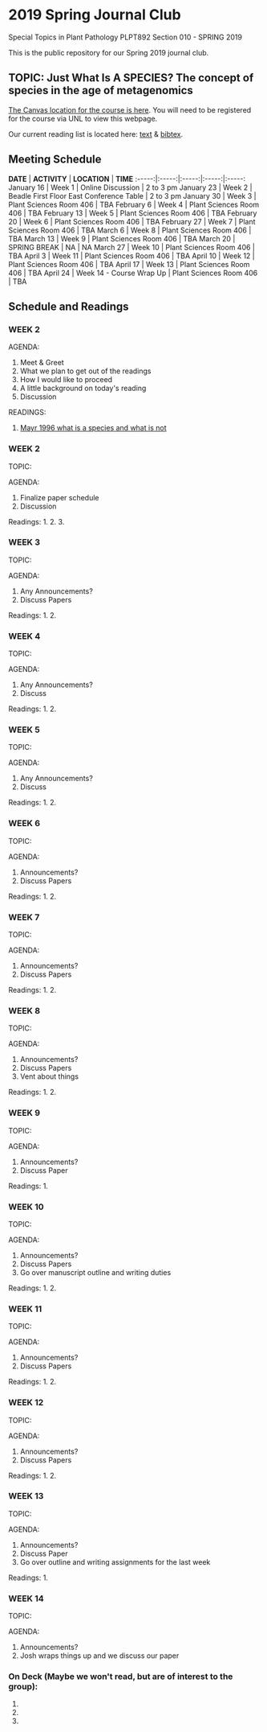 # **2019 Spring Journal Club**

Special Topics in Plant Pathology PLPT892 Section 010 - SPRING 2019

This is the public repository for our Spring 2019 journal club.

## **TOPIC: Just What Is A SPECIES? The concept of species in the age of metagenomics**

[The Canvas location for the course is here](https://canvas.unl.edu/courses/). You will need to be registered for the course via UNL to view this webpage.

Our current reading list is located here: [text](https://github.com/HerrLab/2019_Spring_Journal_Club/blob/master/citation_list.txt) & [bibtex](https://github.com/HerrLab/2019_Spring_Journal_Club/blob/master/citations.bibtex).

## **Meeting Schedule**

**DATE** | **ACTIVITY** | **LOCATION** | **TIME**
:-----:|:-----:|:-----:|:-----:|:-----:
January 16 | Week 1 | Online Discussion | 2 to 3 pm
January 23 | Week 2 | Beadle First Floor East Conference Table | 2 to 3 pm
January 30 | Week 3 | Plant Sciences Room 406 | TBA
February 6 | Week 4 | Plant Sciences Room 406 | TBA
February 13 | Week 5 | Plant Sciences Room 406 | TBA
February 20 | Week 6 | Plant Sciences Room 406 | TBA
February 27 | Week 7 | Plant Sciences Room 406 | TBA
March 6 | Week 8 | Plant Sciences Room 406 | TBA
March 13 | Week 9 | Plant Sciences Room 406 | TBA
March 20 | SPRING BREAK | NA | NA
March 27 | Week 10 | Plant Sciences Room 406 | TBA
April 3 | Week 11 | Plant Sciences Room 406 | TBA
April 10 | Week 12 | Plant Sciences Room 406 | TBA
April 17 | Week 13 | Plant Sciences Room 406 | TBA
April 24 | Week 14 - Course Wrap Up | Plant Sciences Room 406 | TBA

## **Schedule and Readings**

### **WEEK 2**

AGENDA:
1. Meet & Greet
2. What we plan to get out of the readings
3. How I would like to proceed
4. A little background on today's reading
5. Discussion

READINGS:
1. [Mayr 1996 what is a species and what is not](https://github.com/HerrLab/2019_Spring_Journal_Club/blob/master/READINGS/Mayr%201996%20what%20is%20a%20species%20and%20what%20is%20not.pdf)

### **WEEK 2**
TOPIC: 

AGENDA:
1. Finalize paper schedule
2. Discussion

Readings:
1. 
2. 
3. 

### **WEEK 3**
TOPIC: 

AGENDA:
1. Any Announcements?
2. Discuss Papers

Readings:
1. 
2. 

### **WEEK 4**
TOPIC: 

AGENDA:
1. Any Announcements?
2. Discuss

Readings:
1. 
2. 

### **WEEK 5**
TOPIC: 

AGENDA:
1. Any Announcements?
2. Discuss

Readings:
1. 
2. 
### **WEEK 6**
TOPIC: 

AGENDA:
1. Announcements?
2. Discuss Papers

Readings:
1. 
2. 

### **WEEK 7**
TOPIC: 

AGENDA:
1. Announcements?
2. Discuss Papers

Readings:
1. 
2. 

### **WEEK 8**
TOPIC: 

AGENDA:
1. Announcements?
2. Discuss Papers
3. Vent about things

Readings:
1. 
2. 

### **WEEK 9**
TOPIC: 

AGENDA:
1. Announcements?
2. Discuss Paper

Readings:
1. 

### **WEEK 10**
TOPIC: 

AGENDA:
1. Announcements?
2. Discuss Papers
3. Go over manuscript outline and writing duties

Readings:
1. 
2. 

### **WEEK 11**
TOPIC: 

AGENDA:
1. Announcements?
2. Discuss Papers

Readings:
1. 
2. 

### **WEEK 12**
TOPIC: 

AGENDA:
1. Announcements?
2. Discuss Papers

Readings:
1. 
2.

### **WEEK 13**
TOPIC: 

AGENDA:
1. Announcements?
2. Discuss Paper
3. Go over outline and writing assignments for the last week

Readings:
1. 


### **WEEK 14**
TOPIC: 

AGENDA:
1. Announcements?
2. Josh wraps things up and we discuss our paper


### On Deck (Maybe we won't read, but are of interest to the group):
1. 
2. 
3. 


